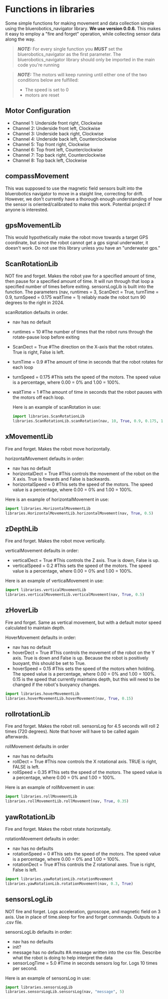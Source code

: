 # Functions in libraries
Some simple functions for making movement and data collection simple using the bluerobotics_navigator library. **We use version 0.0.6.** This makes it easy to employ a "fire and forget" operation, while collecting sensor data along the way.

> **_NOTE:_**
> For every single function you ***MUST*** set the bluerobotics_navigator as the first parameter.
> The bluerobotics_navigator library should only be imported in the main code you're running

> **_NOTE:_**
> The motors will keep running until either one of the two conditions below are fulfilled:
> - The speed is set to 0
> - motors are reset

## Motor Configuration
- Channel 1: Underside front right, Clockwise
- Channel 2: Underside front left, Clockwise
- Channel 3: Underside back right, Clockwise
- Channel 4: Underside back left, Counterclockwise
- Channel 5: Top front right, Clockwise
- Channel 6: Top front left, Counterclockwise
- Channel 7: Top back right, Counterclockwise
- Channel 8: Top back left, Clockwise

## compassMovement

This was supposed to use the magnetic field sensors built into the bluerobotics navigator to move in a staight line, correcting for drift. However, we don't currently have a thorough enough understanding of how the sensor is oriented/calibrated to make this work. Potential project if anyone is interested.

## gpsMovementLib

This would hypothetically make the robot move towards a target GPS coordinate, but since the robot cannot get a gps signal underwater, it doesn't work. Do not use this library unless you have an "underwater gps."

## ScanRotationLib

NOT fire and forget. Makes the robot yaw for a specified amount of time, then pause for a specified amount of time. It will run through that loop a specified number of times before exiting. sensorsLogLib is built into the function. The parameters (nav, runtimes = 3, ScanDect = True, turnTime = 0.9, turnSpeed = 0.175 waitTime = 1) reliably made the robot turn 90 degrees to the right in 2024.

scanRotation defaults in order.

- nav has no default
- runtimes = 10 #The number of times that the robot runs through the rotate-pause loop before exiting
- ScanDect = True #The direction on the X-axis that the robot rotates. True is right, False is left.
- turnTime = 0.9 #The amount of time in seconds that the robot rotates for each loop
- turnSpeed = 0.175 #This sets the speed of the motors. The speed value is a percentage, where 0.00 = 0% and 1.00 = 100%.
- waitTime = 1 #The amount of time in seconds that the robot pauses with the motors off each loop.

  Here is an example of scanRotation in use:

  ```python
  import libraries.ScanRotationLib
  libraries.ScanRotationLib.scanRotation(nav, 10, True, 0.9, 0.175, 1)
  ```

## xMovementLib

Fire and forget. Makes the robot move horizontally.

horizontalMovement defaults in order:
- nav has no default
- horizontalDect = True #This controls the movement of the robot on the X axis. True is fowards and False is backwards.
- horizontalSpeed = 0 #This sets the speed of the motors. The speed value is a percentage, where 0.00 = 0% and 1.00 = 100%.

Here is an example of horizontalMovement in use:

```python
import libraries.HorizontalMovementLib
libraries.HorizontalMovementLib.horizontalMovement(nav, True, 0.5)
```

## zDepthLib

Fire and forget. Makes the robot move vertically.

verticalMovement defaults in order:
- verticalDect = True #This controls the Z axis. True is down, False is up.
- verticalSpeed = 0.2 #This sets the speed of the motors. The speed value is a percentage, where 0.00 = 0% and 1.00 = 100%.

Here is an example of verticalMovement in use:

```python
import libraries.verticalMovementLib
libraries.verticalMovementLib.verticalMovement(nav, True, 0.5)
```

## zHoverLib

Fire and forget. Same as vertical movement, but with a default motor speed calculated to maintain depth.

HoverMovement defaults in order:
- nav has no default
- hoverDect = True #This controls the movement of the robot on the Y axis. True is down and False is up. Because the robot is positively buoyant, this should be set to True.
- hoverSpeed = 0.15 #This sets the speed of the motors when holding. The speed value is a percentage, where 0.00 = 0% and 1.00 = 100%. 0.15 is the speed that currently maintains depth, but this will need to be changed if the robot's buoyancy changes.

```python
import libraries.hoverMovementLib
libraries.hoverMovementLib.hoverMovement(nav, True, 0.15)
```

## rollrotationLib

Fire and forget. Makes the robot roll. sensorsLog for 4.5 seconds will roll 2 times (720 degrees). Note that hover will have to be called again afterwards.

rollMovement defaults in order
- nav has no defaults
- rollDect = True #This now controls the X rotational axis. TRUE is right, FALSE is left.
- rollSpeed = 0.35 #This sets the speed of the motors. The speed value is a percentage, where 0.00 = 0% and 1.00 = 100%.

Here is an example of rollMovement in use:

```python
import libraries.rollMovementLib
libraries.rollMovementLib.rollMovement(nav, True, 0.35)
```

## yawRotationLib

Fire and forget. Makes the robot rotate horizontally.

rotationMovement defaults in order:
- nav has no defaults
- rotationSpeed = 0 #This sets the speed of the motors. The speed value is a percentage, where 0.00 = 0% and 1.00 = 100%.
- rotationDect = True #This controls the Z rotational axes. True is right, False is left.

```python
import libraries.yawRotationLib.rotationMovement
libraries.yawRotationLib.rotationMovement(nav, 0.3, True)
```

## sensorsLogLib

NOT fire and forget. Logs acceleration, gyroscope, and magnetic field on 3 axis. Use in place of time.sleep for fire and forget commands. Outputs to a .csv file.

sensorsLogLib defaults in order:
- nav has no defaults
- init?
- message has no defaults #A message written into the csv file. Describe what the robot is doing to help interpret the data
- sensorLogTime = 5.0 #Time in seconds sensors log for. Logs 10 times per second.

Here is an example of sensorsLog in use:

```python
import libraries.sensorsLogLib
libraries.sensorsLogLib.sensorsLog(nav, "message", 5)
```




